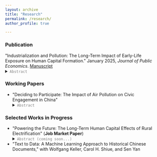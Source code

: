 ```yaml
---
layout: archive
title: "Research"
permalink: /research/
author_profile: true

---
```


### Publication 

<div>
  <p style="margin-bottom: 0;">
    "Industrialization and Pollution: The Long-Term Impact of Early-Life Exposure on Human Capital Formation." January 2025,
    <em>Journal of Public Economics</em>.
    <a href="../files/IndustrialPollution_Manuscript.pdf">Manuscript</a>
    <details style="display: inline;">
      <summary><code style="color: gray;">Abstract</code></summary>
      Air quality in developing countries is often much worse than in developed economies, yet evidence on the long-term human capital effects of air pollution in these settings is limited. This paper uses a cohort difference-in-differences approach to examine the impact of early-life exposure to air pollution during China's 1950s industrialization on human capital formation. It assumes that economic opportunities linked to industrial plants impact upwind and downwind counties similarly within a 30-mile radius. The results indicate that moving from the 25th to 75th percentile of exposure reduces children's education by approximately 0.11 years. This effect size is notably larger than the impacts of three other factors affecting educational attainment in both China and the United States.
    </details>
  </p>
</div>

    
### Working Papers
* "Deciding to Participate: The Impact of Air Pollution on Civic Engagement in China" 
  <details><summary> <code style="color : gray">Abstract</code> </summary>  This paper uses an instrumental variable (IV) strategy to examine whether air pollution influences online engagement with the government, measured by message volume on an official platform in China. I find that a 10 ug/m<sup>3</sup> increase in weekly average PM<sub>2.5</sub> results in a 15.9% surge in messages. During periods of higher pollution, people are more likely to voice complaints, seek assistance, make inquiries, and offer suggestions.  Three mechanisms help explain this response: (1) pollution shifts the perceived benefits of civic engagement, (2) it intensifies discontent linked to economic disparities, and (3) it heightens awareness of daily life problems. Sentiment analysis using large language models (LLMs) and dictionary-based tools shows that air pollution tends to worsen emotional well-being, consistent with existing literature, although the effect is statistically insignificant in most cases.  Understanding these dynamics is essential as digital engagement with government becomes more widespread. Timely identification and response to public concerns can help prevent more serious outcomes.  </details>
    
### Selected Works in Progress
* "Powering the Future: The Long-Term Human Capital Effects of Rural Electrification" (**Job Market Paper**)
   <details><summary> <code style="color : gray">Abstract (coming soon...)</code> </summary>   </details>
* "Text to Data: A Machine Learning Approach to Historical Chinese Documents," with Wolfgang Keller, Carol H. Shiue, and Sen Yan




